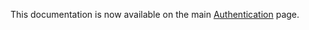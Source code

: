 This documentation is now available on the main [Authentication](Authentication#ldap) page.
<!--
Setting up LDAP authentication in DGLux Server is simple.

Set your `authType` setting in the server.json to `ldap`:
```json
"authType": "ldap"
```


And add the following to your server.json:

```json
  "ldap": {
    "url": "ldap://myhost.org",
    "dn": "cn=root,dc=myhost,dc=org",
    "password": "MyPassword",
    "searchBase": "dc=myhost,dc=org",
    "groupAttribute": "gidNumber",
    "superuserGroup": 0
  }
```

`groupAttribute` specifies the attribute that defines the group of a user.
`superuserGroup` specifies the value of the attribute specified by `groupAttribute` that defines whether or not the user is a superuser. If this value is `1`, then when the value of `groupAttribute` is `1`, the user is a superuser.
-->
